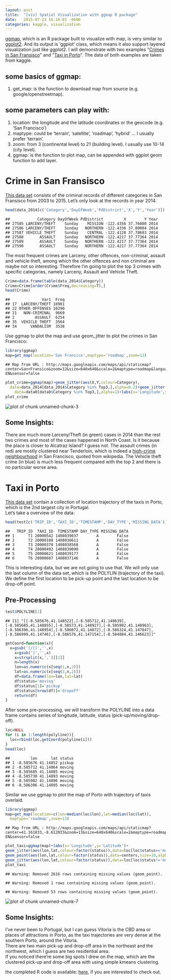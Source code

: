 ```yaml
---
layout: post
title:  "[vis] Spatial Visualization with ggmap R package"
date:   2015-07-23 16:16:01 -0600
categories: kaggle, visualization
---  
```

  
[ggmap](https://cran.r-project.org/web/packages/ggmap/index.html), which is an R package built to visualize with map, is very similar to [ggplot2](http://ggplot2.org/). And its output is ‘ggplot’ class, which means it also support layered visualization just like ggplot2. I will demonstrate with two examples "[Crimes in San Fransisco](https://www.kaggle.com/c/sf-crime/data)" and "[Taxi in Porto](https://www.kaggle.com/c/pkdd-15-predict-taxi-service-trajectory-i/data)". The data of both examples are taken from kaggle.   

## some basics of ggmap:   
1. get_map: is the function to download map from source (e.g. google/openstreetmap).
   
## some parameters can play with:   
1. location: the longitude and the latitude coordinates or the geocode (e.g. ‘San Francisco’)   
2. maptype: could be ‘terrain’, ‘satellite’, ‘roadmap’, ‘hybrid’ … I usually prefer ‘terrain’.   
3. zoom: from 3 (continental level) to 21 (building level). I usually use 10-14 (city level).   
4. ggmap: is the function to plot map, can be appended with ggplot geom function to add layer.   

# Crime in San Fransisco
[This data set](https://www.kaggle.com/c/sf-crime/data) consists of the criminal records of different categories in San Fransisco from 2003 to 2015. Let’s only look at the records in year 2014.   


```r
head(data_2014[c('Category','DayOfWeek','PdDistrict','X','Y','Year')])
```

```
##            Category DayOfWeek PdDistrict         X        Y Year
## 27585 LARCENY/THEFT    Sunday    MISSION -122.4356 37.76080 2014
## 27586 LARCENY/THEFT    Sunday   NORTHERN -122.4336 37.80004 2014
## 27587 VEHICLE THEFT    Sunday    CENTRAL -122.4128 37.78683 2014
## 27588       ASSAULT    Sunday   NORTHERN -122.4217 37.77364 2014
## 27589       ASSAULT    Sunday   NORTHERN -122.4217 37.77364 2014
## 27590       ASSAULT    Sunday   NORTHERN -122.4217 37.77364 2014
```
   
The most frequent crimes are Larceny, other offences, non-criminal, assault and vehicle theft, among which the other offences and non criminal are maybe not so interesting. Therefore I’m going to plot the top 3 crimes with specific categories, namely Larceny, Assault and Vehicle Theft.   

```r
Crime=data.frame(table(data_2014$Category))
Crime=Crime[order(Crime$Freq,decreasing=T),]
head(Crime)
```

```
##              Var1  Freq
## 17  LARCENY/THEFT 18901
## 22 OTHER OFFENSES 10290
## 21   NON-CRIMINAL  9669
## 2         ASSAULT  6254
## 35  VEHICLE THEFT  3564
## 34      VANDALISM  3538
```
    
Use ggmap to plot the map and use geom_jitter to plot the crimes in San Francisco:   

```r
library(ggmap)
map=get_map(location='San Fransico',maptype='roadmap',zoom=12)
```

```
## Map from URL : http://maps.googleapis.com/maps/api/staticmap?center=San+Fransico&zoom=12&size=640x640&scale=2&maptype=roadmap&language=en-EN&sensor=false
```

```r
plot_crime=ggmap(map)+geom_jitter(aes(X,Y,colour=Category),
  data=data_2014[data_2014$Category %in% Top3,],alpha=0.2)+geom_jitter(aes(X,Y,colour=Category),
	data=data0[data0$Category %in% Top3,],alpha=1)+labs(x='Longitude',y='Latitude')
plot_crime
```

![plot of chunk unnamed-chunk-3](figure/unnamed-chunk-3-1.png) 
    
## Some Insights:
There are much more Larceny/Theft (in green) cases in 2014 than the rest two crimes and most of the cases happened in North Coast. Is it because the place is closer to Alcatraz Island? I guess not. The assault crimes (in red) are mostly clustered near Tenderloin, which is indeed a [high-crime neighbourhood](https://en.wikipedia.org/wiki/Tenderloin,_San_Francisco) in San Francisco, quoted from wikipedia. The Vehicle theft crime (in blue) is much less frequent compared with the top 2 and there is no particular worse area.

# Taxi in Porto
[This data set](https://www.kaggle.com/c/pkdd-15-predict-taxi-service-trajectory-i/data) contain a collection of location trajectory of the taxis in Porto, which is the 2nd largest city in Portugal.   
Let’s take a overview of the data:    

```r
head(test[c('TRIP_ID','TAXI_ID','TIMESTAMP','DAY_TYPE','MISSING_DATA')])
```

```
##   TRIP_ID  TAXI_ID  TIMESTAMP DAY_TYPE MISSING_DATA
## 1      T1 20000542 1408039037        A        False
## 2      T2 20000108 1408038611        A        False
## 3      T3 20000370 1408038568        A        False
## 4      T4 20000492 1408039090        A        False
## 5      T5 20000621 1408039177        A        False
## 6      T6 20000607 1408037146        A        False
```
    
This is interesting data, but we are not going to use that. We will only use the last column of the data set, which is the POLYLIN (trajectory of the taxi). We define the first location to be pick-up point and the last location to be drop-off point.

## Pre-Processing  

```r
test$POLYLINE[1]
```

```
## [1] "[[-8.585676,41.148522],[-8.585712,41.148639],[-8.585685,41.148855],[-8.58573,41.148927],[-8.585982,41.148963],[-8.586396,41.148954],[-8.586072,41.14872],[-8.586324,41.147847],[-8.586999,41.14746],[-8.586576,41.147154],[-8.584884,41.146623]]"
```

```r
getCoord=function(x){
  x=gsub('[/[]','',x)
	x=gsub(']','',x)
	x=strsplit(x,',')[[1]]
	n=length(x)
	lon=as.numeric(x[seq(1,n,2)])
	lat=as.numeric(x[seq(2,n,2)])
	df=data.frame(lon=lon,lat=lat)
	df$status='moving'
	df$status[1]='pickup'
	df$status[nrow(df)]='dropoff'
	return(df)
}
```
   
After some pre-processing, we will transform the POLYLINE into a data frame contains series of longitude, latitude, status (pick-up/moving/drop-off).   

```r
loc=NULL
for (i in 1:length(polyline)){
  loc=rbind(loc,getCoord(polyline[i]))
}
head(loc)
```

```
##         lon      lat status
## 1 -8.585676 41.14852 pickup
## 2 -8.585712 41.14864 moving
## 3 -8.585685 41.14885 moving
## 4 -8.585730 41.14893 moving
## 5 -8.585982 41.14896 moving
## 6 -8.586396 41.14895 moving
```
   
Similar we use ggmap to plot the map of Porto with trajectory of taxis overlaid.   

```r
library(ggmap)
map=get_map(location=c(lon=median(loc$lon),lat=median(loc$lat)),
  maptype='roadmap',zoom=13)
```

```
## Map from URL : http://maps.googleapis.com/maps/api/staticmap?center=41.161833,-8.612033&zoom=13&size=640x640&scale=2&maptype=roadmap&language=en-EN&sensor=false
```

```r
plot_taxi=ggmap(map)+labs(x='Longitude',y='Latitude')+
geom_jitter(aes(lon,lat,colour=factor(status)),data=loc[loc$status=='moving',],alpha=0.4)+
geom_point(aes(lon,lat,colour=factor(status)),data=centers,size=10,alpha=0.6)+
geom_jitter(aes(lon,lat,colour=factor(status)),data=loc[loc$status!='moving',],alpha=0.8)
plot_taxi
```

```
## Warning: Removed 2616 rows containing missing values (geom_point).
```

```
## Warning: Removed 1 rows containing missing values (geom_point).
```

```
## Warning: Removed 53 rows containing missing values (geom_point).
```

![plot of chunk unnamed-chunk-7](figure/unnamed-chunk-7-1.png) 
   
## Some Insights:
I’ve never been to Portugal, but I can guess Vitoria is the CBD area or places of attractions in Porto, as the taxi trajectories are very dense at the southern Porto, around the Vitoria.   
There are two main pick-up and drop-off area in the northeast and the northwest, which I guess are two residential area.   
If you noticed there’re some big spots I drew on the map, which are the clustered pick-up and drop-off area with using simple kmeans clustering.   
   
the completed R code is available: [here](https://github.com/6chaoran/DataStory/blob/master/SpotMeOnTheMap.R), if you are interested to check out.
